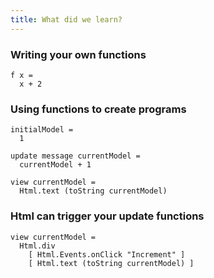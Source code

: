 ```yaml
---
title: What did we learn?
---
```

### Writing your own functions

    f x =
      x + 2

### Using functions to create programs

    initialModel =
      1
    
    update message currentModel =
      currentModel + 1
    
    view currentModel =
      Html.text (toString currentModel)

### Html can trigger your update functions

    view currentModel =
      Html.div
        [ Html.Events.onClick "Increment" ]
        [ Html.text (toString currentModel) ]